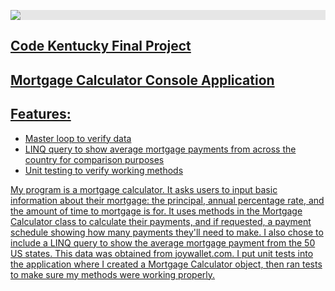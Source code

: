 <a href="http://codekentucky.org"><img style="display: block;-webkit-user-select: none;margin: auto;background-color: hsl(0, 0%, 90%);transition: background-color 300ms;" src="https://images.squarespace-cdn.com/content/v1/60d0d4fd864b214e411588c3/1625085489644-IBUSYEZ2INXVCOV33A04/Code+Kentucky+Logo-01.png?format=500w">
  
  ## Code Kentucky Final Project
  ## Mortgage Calculator Console Application
  
  ## Features:
  - Master loop to verify data
  - LINQ query to show average mortgage payments from across the country for comparison purposes
  - Unit testing to verify working methods
  
  
  My program is a mortgage calculator. It asks users to input basic information about their mortgage: the principal, annual percentage rate, and the
  amount of time to mortgage is for. It uses methods in the Mortgage Calculator class to calculate their payments, and if requested, a payment schedule
  showing how many payments they'll need to make. I also chose to include a LINQ query to show the average mortgage payment from the 50 US states. This data was
  obtained from joywallet.com. I put unit tests into the application where I created a Mortgage Calculator object, then ran tests to make sure my methods were
  working properly.
